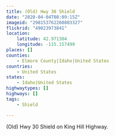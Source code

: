 ```yaml
---
title: (Old) Hwy 30 Shield
date: "2020-04-04T08:09:15Z"
imageid: "298153762260803327"
flickrid: "49823973841"
location:
    latitude: 42.971304
    longitude: -115.157499
places: []
counties:
    - Elmore County|Idaho|United States
countries:
    - United States
states:
    - Idaho|United States
highwaytypes: []
highways: []
tags:
    - Shield

---
```

(Old) Hwy 30 Shield on King Hill Highway.
